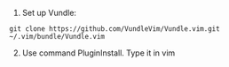 
1. Set up Vundle:
```
git clone https://github.com/VundleVim/Vundle.vim.git ~/.vim/bundle/Vundle.vim
```

2. Use command PluginInstall. Type it in vim


